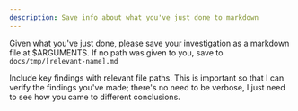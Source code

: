 ```yaml
---
description: Save info about what you've just done to markdown
---
```


Given what you've just done, please save your investigation as a markdown file at $ARGUMENTS. If no path was given to you, save to `docs/tmp/[relevant-name].md`

Include key findings with relevant file paths. This is important so that I can verify the findings you've made; there's no need to be verbose, I just need to see how you came to different conclusions.
